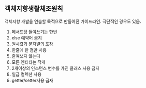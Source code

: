 ## 객체지향생활체조원칙

객체지향 개발을 연습할 목적으로 만들어진 가이드라인. 극단적인 경우도 있음.

1. 메서드당 들여쓰기는 한번
2. else 예약어 금지
3. 원시값과 문자열의 포장
4. 한줄에 한 점만 사용
5. 줄여쓰지 않는다
6. 모든 엔티티는 작게
7. 2개이상의 인스턴스 변수를 가진 클래스 사용 금지
8. 일급 컬렉션 사용
9. getter/setter사용 금재